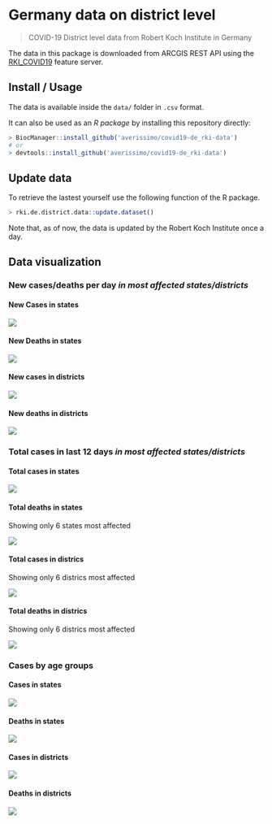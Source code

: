 Germany data on district level
================

> COVID-19 District level data from Robert Koch Institute in Germany

The data in this package is downloaded from ARCGIS REST API using the
[RKI\_COVID19](https://services7.arcgis.com/mOBPykOjAyBO2ZKk/arcgis/rest/services/RKI_COVID19/FeatureServer/0/query?where=Meldedatum+%3E+\(CURRENT_TIMESTAMP+-+3\)&objectIds=&time=&resultType=none&outFields=*&returnIdsOnly=false&returnUniqueIdsOnly=false&returnCountOnly=false&returnDistinctValues=false&cacheHint=false&orderByFields=Meldedatum&outStatistics=&having=&resultOffset=&resultRecordCount=&sqlFormat=none&f=html&token=)
feature server.

## Install / Usage

The data is available inside the `data/` folder in `.csv` format.

It can also be used as an *R package* by installing this repository
directly:

``` r
> BiocManager::install_github('averissimo/covid19-de_rki-data')
# or
> devtools::install_github('averissimo/covid19-de_rki-data')
```

## Update data

To retrieve the lastest yourself use the following function of the R
package.

``` r
> rki.de.district.data::update.dataset()
```

Note that, as of now, the data is updated by the Robert Koch Institute
once a day.

## Data visualization

### New cases/deaths per day *in most affected states/districts*

#### New Cases in states

![](index_files/figure-gfm/unnamed-chunk-7-1.svg)<!-- -->

#### New Deaths in states

![](index_files/figure-gfm/unnamed-chunk-8-1.svg)<!-- -->

#### New cases in districts

![](index_files/figure-gfm/unnamed-chunk-9-1.svg)<!-- -->

#### New deaths in districts

![](index_files/figure-gfm/unnamed-chunk-10-1.svg)<!-- -->

### Total cases in last 12 days *in most affected states/districts*

#### Total cases in states

![](index_files/figure-gfm/unnamed-chunk-11-1.svg)<!-- -->

#### Total deaths in states

Showing only 6 states most affected

![](index_files/figure-gfm/unnamed-chunk-12-1.svg)<!-- -->

#### Total cases in districs

Showing only 6 districs most affected

![](index_files/figure-gfm/unnamed-chunk-13-1.svg)<!-- -->

#### Total deaths in districs

Showing only 6 districs most affected

![](index_files/figure-gfm/unnamed-chunk-14-1.svg)<!-- -->

### Cases by age groups

#### Cases in states

![](index_files/figure-gfm/unnamed-chunk-15-1.svg)<!-- -->

#### Deaths in states

![](index_files/figure-gfm/unnamed-chunk-16-1.svg)<!-- -->

#### Cases in districts

![](index_files/figure-gfm/unnamed-chunk-17-1.svg)<!-- -->

#### Deaths in districts

![](index_files/figure-gfm/unnamed-chunk-18-1.svg)<!-- -->
